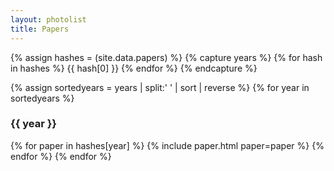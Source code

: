 ```yaml
---
layout: photolist
title: Papers
---
```


{% assign hashes = (site.data.papers) %}
{% capture years %}
{% for hash in hashes %}
{{ hash[0] }}
{% endfor %}
{% endcapture %}

{% assign sortedyears = years | split:' ' | sort | reverse %}
{% for year in sortedyears %}
### {{ year }}
{% for paper in hashes[year] %}
{% include paper.html paper=paper %}
{% endfor %}
{% endfor %}

